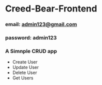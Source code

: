 # Creed-Bear-Frontend


### email: admin123@gmail.com
### password: admin123

### A Simnple CRUD app 
- Create User
- Update User
- Delete User
- Get Users
